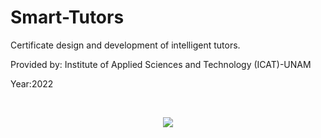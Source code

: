 # Smart-Tutors
Certificate design and development of intelligent tutors.

Provided by: Institute of Applied Sciences and Technology (ICAT)-UNAM

Year:2022

<br>
<p align="center">
<img src="https://user-images.githubusercontent.com/47467891/178885625-83643d73-1055-4546-bb7a-f09ef3b78afa.png">
</p>
